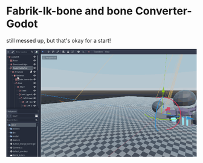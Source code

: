 # Fabrik-Ik-bone and bone Converter-Godot

still messed up, but that's okay for a start!

![Alt text](anima.gif?raw=true "pic")
